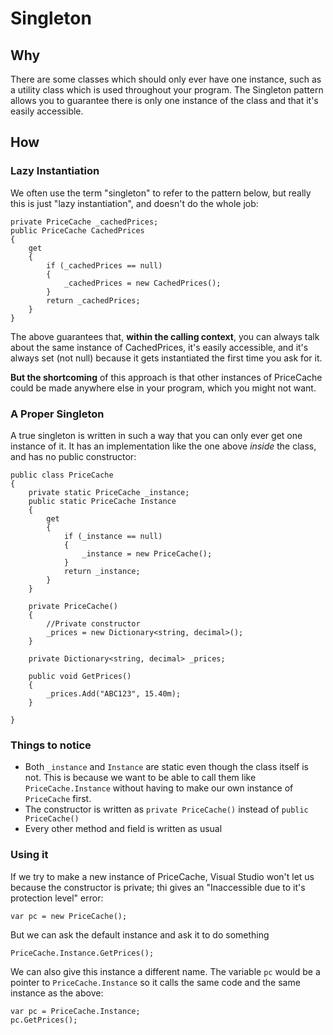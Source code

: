 # Singleton

## Why

There are some classes which should only ever have one instance, such as a utility class which is used throughout your program. The Singleton pattern allows you to guarantee there is only one instance of the class and that it's easily accessible.

## How

### Lazy Instantiation

We often use the term "singleton" to refer to the pattern below, but really this is just "lazy instantiation", and doesn't do the whole job:

	private PriceCache _cachedPrices;
	public PriceCache CachedPrices
	{
		get
		{
			if (_cachedPrices == null)
			{
				_cachedPrices = new CachedPrices();
			}
			return _cachedPrices;
		}
	}
	
The above guarantees that, **within the calling context**, you can always talk about the same instance of CachedPrices, it's easily accessible, and it's always set (not null) because it gets instantiated the first time you ask for it.

**But the shortcoming** of this approach is that other instances of PriceCache could be made anywhere else in your program, which you might not want.


### A Proper Singleton

A true singleton is written in such a way that you can only ever get one instance of it. It has an implementation like the one above *inside* the class, and has no public constructor:

	public class PriceCache
    {
        private static PriceCache _instance;
        public static PriceCache Instance
        {
            get
            {
                if (_instance == null)
                {
                    _instance = new PriceCache();
                }
                return _instance;
            }
        }

        private PriceCache()
        {
            //Private constructor
            _prices = new Dictionary<string, decimal>();
        }

        private Dictionary<string, decimal> _prices;

        public void GetPrices()
        {
            _prices.Add("ABC123", 15.40m);
        }

    }

### Things to notice

 * Both `_instance` and `Instance` are static even though the class itself is not. This is because we want to be able to call them like `PriceCache.Instance` without having to make our own instance of `PriceCache` first.
 * The constructor is written as `private PriceCache()` instead of `public PriceCache()`
 * Every other method and field is written as usual
 
### Using it

If we try to make a new instance of PriceCache, Visual Studio won't let us because the constructor is private; thi gives an "Inaccessible due to it's protection level" error:

	var pc = new PriceCache();

But we can ask the default instance and ask it to do something

	PriceCache.Instance.GetPrices();

We can also give this instance a different name. The variable `pc` would be a pointer to `PriceCache.Instance` so it calls the same code and the same instance as the above:

	var pc = PriceCache.Instance;
	pc.GetPrices();

